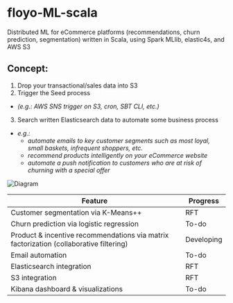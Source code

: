 # floyo-ML-scala
Distributed ML for eCommerce platforms (recommendations, churn prediction, segmentation) written in Scala, using Spark MLlib, elastic4s, and AWS S3

## Concept:
1. Drop your transactional/sales data into S3
2. Trigger the Seed process 
  - *(e.g.: AWS SNS trigger on S3, cron, SBT CLI, etc.)*
3. Search written Elasticsearch data to automate some business process
  - *e.g.:*
    - *automate emails to key customer segments such as most loyal, small baskets, infrequent shoppers, etc.*
    - *recommend products intelligently on your eCommerce website*
    - *automate a push notification to customers who are at risk of churning with a special offer*

![Diagram](https://floyalty-ca.s3.ca-central-1.amazonaws.com/floyomlscala-diagram.svg)

| Feature                                                                                 | Progress   |
|-----------------------------------------------------------------------------------------|------------|
| Customer segmentation via K-Means++                                                     | RFT        |
| Churn prediction via logistic regression                                                | To-do      |
| Product & incentive recommendations via matrix factorization (collaborative filtering)  | Developing |
| Email automation                                                                        | To-do      |
| Elasticsearch integration                                                               | RFT        |
| S3 integration                                                                          | RFT        |
| Kibana dashboard & visualizations                                                       | To-do      |
